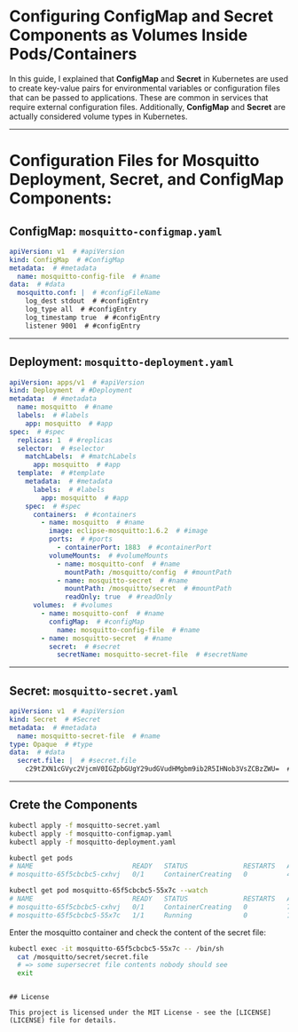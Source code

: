 # Configuring ConfigMap and Secret Components as Volumes Inside Pods/Containers 

In this guide, I explained that **ConfigMap** and **Secret** in Kubernetes are used to create key-value pairs for environmental variables or configuration files that can be passed to applications. These are common in services that require external configuration files. Additionally, **ConfigMap** and **Secret** are actually considered volume types in Kubernetes.

---

# Configuration Files for Mosquitto Deployment, Secret, and ConfigMap Components:


## ConfigMap: `mosquitto-configmap.yaml`

```yaml
apiVersion: v1  # #apiVersion
kind: ConfigMap  # #ConfigMap
metadata:  # #metadata
  name: mosquitto-config-file  # #name
data:  # #data
  mosquitto.conf: |  # #configFileName
    log_dest stdout  # #configEntry
    log_type all  # #configEntry
    log_timestamp true  # #configEntry
    listener 9001  # #configEntry
```

---

## Deployment: `mosquitto-deployment.yaml`

```yaml
apiVersion: apps/v1  # #apiVersion
kind: Deployment  # #Deployment
metadata:  # #metadata
  name: mosquitto  # #name
  labels:  # #labels
    app: mosquitto  # #app
spec:  # #spec
  replicas: 1  # #replicas
  selector:  # #selector
    matchLabels:  # #matchLabels
      app: mosquitto  # #app
  template:  # #template
    metadata:  # #metadata
      labels:  # #labels
        app: mosquitto  # #app
    spec:  # #spec
      containers:  # #containers
        - name: mosquitto  # #name
          image: eclipse-mosquitto:1.6.2  # #image
          ports:  # #ports
            - containerPort: 1883  # #containerPort
          volumeMounts:  # #volumeMounts
            - name: mosquitto-conf  # #name
              mountPath: /mosquitto/config  # #mountPath
            - name: mosquitto-secret  # #name
              mountPath: /mosquitto/secret  # #mountPath
              readOnly: true  # #readOnly
      volumes:  # #volumes
        - name: mosquitto-conf  # #name
          configMap:  # #configMap
            name: mosquitto-config-file  # #name
        - name: mosquitto-secret  # #name
          secret:  # #secret
            secretName: mosquitto-secret-file  # #secretName
```

---

## Secret: `mosquitto-secret.yaml`

```yaml
apiVersion: v1  # #apiVersion
kind: Secret  # #Secret
metadata:  # #metadata
  name: mosquitto-secret-file  # #name
type: Opaque  # #type
data:  # #data
  secret.file: |  # #secret.file
    c29tZXN1cGVyc2VjcmV0IGZpbGUgY29udGVudHMgbm9ib2R5IHNob3VsZCBzZWU=  # #base64EncodedData
```

---

## Crete the Components

```bash
kubectl apply -f mosquitto-secret.yaml
kubectl apply -f mosquitto-configmap.yaml
kubectl apply -f mosquitto-deployment.yaml
```

```bash
kubectl get pods
# NAME                         READY   STATUS              RESTARTS   AGE
# mosquitto-65f5cbcbc5-cxhvj   0/1     ContainerCreating   0          4s

kubectl get pod mosquitto-65f5cbcbc5-55x7c --watch
# NAME                         READY   STATUS              RESTARTS   AGE
# mosquitto-65f5cbcbc5-cxhvj   0/1     ContainerCreating   0          7s
# mosquitto-65f5cbcbc5-55x7c   1/1     Running             0          15s
```

Enter the mosquitto container and check the content of the secret file:
```sh
kubectl exec -it mosquitto-65f5cbcbc5-55x7c -- /bin/sh
  cat /mosquitto/secret/secret.file
  # => some supersecret file contents nobody should see
  exit
```
```

## License

This project is licensed under the MIT License - see the [LICENSE](LICENSE) file for details.
